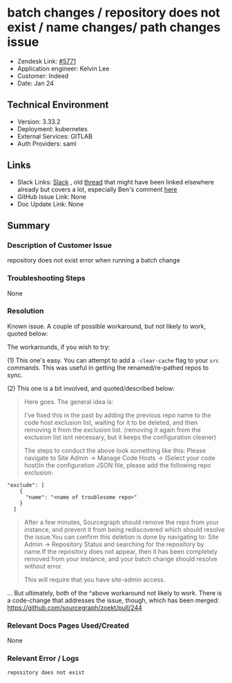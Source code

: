 
# batch changes / repository does not exist / name changes/ path changes issue <!-- Ticket Title  Hint: include keywords to make it searchable -->

- Zendesk Link: [#5771](https://sourcegraph.zendesk.com/agent/tickets/5771)
- Application engineer: Kelvin Lee
- Customer: Indeed <!-- Redact if this contains personally identifying information -->
- Date: Jan 24

<!-- Data populated from integration, speak to Ben Gordon or Michael Bali if not working -->
<!-- During Internal team trial, fill missing data manually (we are waiting for all data to sync) -->

## Technical Environment
- Version: 3.33.2​
- Deployment: kubernetes
- External Services: GITLAB
- Auth Providers: saml


## Links
<!-- Data for application engineer manual entry -->
- Slack Links: [Slack](https://sourcegraph.slack.com/archives/C01EDKVG9J5/p1643052186014100) , old [thread](https://sourcegraph.slack.com/archives/C01JR51JR5J/p1642622811150700)  that might have been linked elsewhere already but covers a lot, especially Ben's comment [here](https://sourcegraph.slack.com/archives/C01JR51JR5J/p1642625833152100?thread_ts=1642622811.150700&cid=C01JR51JR5J) 
- GitHub Issue Link: None
- Doc Update Link: None

## Summary
### Description of Customer Issue
repository does not exist error when running a batch change

### Troubleshooting Steps
None

### Resolution
Known issue. A couple of possible workaround, but not likely to work, quoted below:


The workarounds, if you wish to try:

(1) This one's easy. You can attempt to add a `-clear-cache` flag to your `src` commands. This was useful in getting the renamed/re-pathed repos to sync.

(2) This one is a bit involved, and quoted/described below:

> Here goes. The general idea is:
> 
> I've fixed this in the past by adding the previous repo name to the code host exclusion list, waiting for it to be deleted, and then removing it from the exclusion list. (removing it again from the exclusion list isnt necessary, but it keeps the configuration cleaner)
> 
> The steps to conduct the above look something like this:
> Please navigate to Site Admin -> Manage Code Hosts -> (Select your code host)In the configuration JSON file, please add the following repo exclusion:
```
"exclude": [
    {
      "name": "<name of troublesome repo>"
    }
  ]
```
> After a few minutes, Sourcegraph should remove the repo from your instance, and prevent it from being rediscovered which should resolve the issue.You can confirm this deletion is done by navigating to:
> Site Admin -> Repository Status and searching for the repository by name.If the repository does not appear, then it has been completely removed from your instance, and your batch change should resolve without error.
> 
> This will require that you have site-admin access.



... But ultimately, both of the ^above workaround not likely to work. There is a code-change that addresses the issue, though, which has been merged: https://github.com/sourcegraph/zoekt/pull/244

### Relevant Docs Pages Used/Created
None

### Relevant Error / Logs
`repository does not exist` 
<!-- Please redact keys, tokens, and personal identifying information -->


<!-- Once complete, upload a copy to https://github.com/sourcegraph/support-tools-internal/tree/main/resolved-tickets as a .md file -->
<!-- Name the file 5771.md -->
